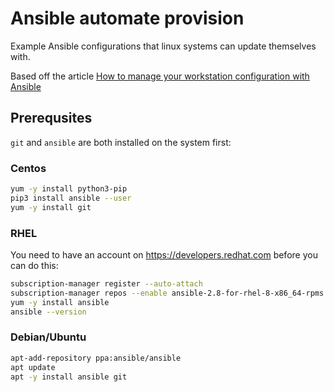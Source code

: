 # Ansible automate provision
Example Ansible configurations that linux systems can update themselves with.

Based off the article [How to manage your workstation configuration with Ansible](https://opensource.com/article/18/3/manage-workstation-ansible)

## Prerequsites

`git` and `ansible` are both installed on the system first:

### Centos
```bash 
yum -y install python3-pip
pip3 install ansible --user
yum -y install git
```

### RHEL
You need to have an account on https://developers.redhat.com before you can do this:

```bash
subscription-manager register --auto-attach
subscription-manager repos --enable ansible-2.8-for-rhel-8-x86_64-rpms
yum -y install ansible
ansible --version
```

### Debian/Ubuntu
```bash 
apt-add-repository ppa:ansible/ansible
apt update
apt -y install ansible git
```